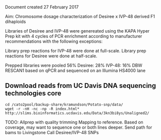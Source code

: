 Document created 27 February 2017

Aim: Chromosome dosage characterization of Desiree x IVP-48 derived F1 dihaploids

Libraries of Desiree and IVP-48 were genereated using the KAPA Hyper Prep kit with 4 cycles of PCR enrichment according to manufacturer recommendations
with the following exceptions:

Library prep reactions for IVP-48 were done at full-scale.
Library prep reactions for Desiree were done at half-scale.

Prepped libraries were pooled 56% Desiree: 28% IVP-48: 16% DBW RESCAN1 based on qPCR and sequenced on an Illumina HS4000 lane  

## Download reads from UC Davis DNA sequencing technologies core

```
cd /cato2pool/backup-share/kramundson/Potato-snp/data/
wget -r -nH -nc -np -R index.html* http://slims.bioinformatics.ucdavis.edu/Data/3kn3bi8ys/Unaligned2/
```

TODO:
Allprep with quality trimming
Mapping to reference. Based on coverage, may want to sequence one or both lines deeper.
Send path for bams to Livingstone
Call Desiree/IVP-48 SNPs

